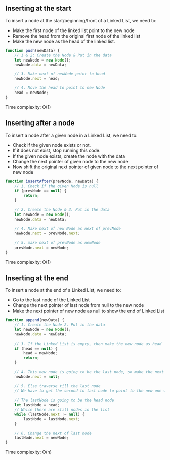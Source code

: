 ## Inserting at the start

To insert a node at the start/beginning/front of a Linked List, we need to:

- Make the first node of the linked list point to the new node
- Remove the head from the original first node of the linked list
- Make the new node as the head of the linked list.

```js
function push(newData) {
    // 1 & 2: Create the Node & Put in the data
    let newNode = new Node();
    newNode.data = newData;

    // 3. Make next of newNode point to head
    newNode.next = head;

    // 4. Move the head to point to new Node
    head = newNode;
}
```

Time complexity: O(1)

## Inserting after a node

To insert a node after a given node in a Linked List, we need to:

- Check if the given node exists or not. 
- If it does not exist, stop running this code.
- If the given node exists, create the node with the data
- Change the next pointer of given node to the new node
- Now shift the original next pointer of given node to the next pointer of new node

```js
function insertAfter(prevNode, newData) { 
    // 1. Check if the given Node is null
    if (prevNode == null) {
        return;
    }
 
    // 2. Create the Node & 3. Put in the data
    let newNode = new Node();
    newNode.data = newData;
 
    // 4. Make next of new Node as next of prevNode
    newNode.next = prevNode.next;
 
    // 5. make next of prevNode as newNode
    prevNode.next = newNode;
}
```

Time complexity: O(1)

## Inserting at the end

To insert a node at the end of a Linked List, we need to:

- Go to the last node of the Linked List
- Change the next pointer of last node from null to the new node
- Make the next pointer of new node as null to show the end of Linked List

```js
function append(newData) {
    // 1. Create the Node 2. Put in the data
    let newNode = new Node();
    newNode.data = newData;
 
    // 3. If the Linked List is empty, then make the new node as head
    if (head == null) {
        head = newNode;
        return;
    }

    // 4. This new node is going to be the last node, so make the next one null
    newNode.next = null;
 
    // 5. Else traverse till the last node
    // We have to get the second to last node to point to the new one we made
    
    // The lastNode is going to be the head node
    let lastNode = head;
    // While there are still nodes in the list
    while (lastNode.next != null) {
        lastNode = lastNode.next;
    }

    // 6. Change the next of last node
    lastNode.next = newNode;
}
```

Time complexity: O(n)